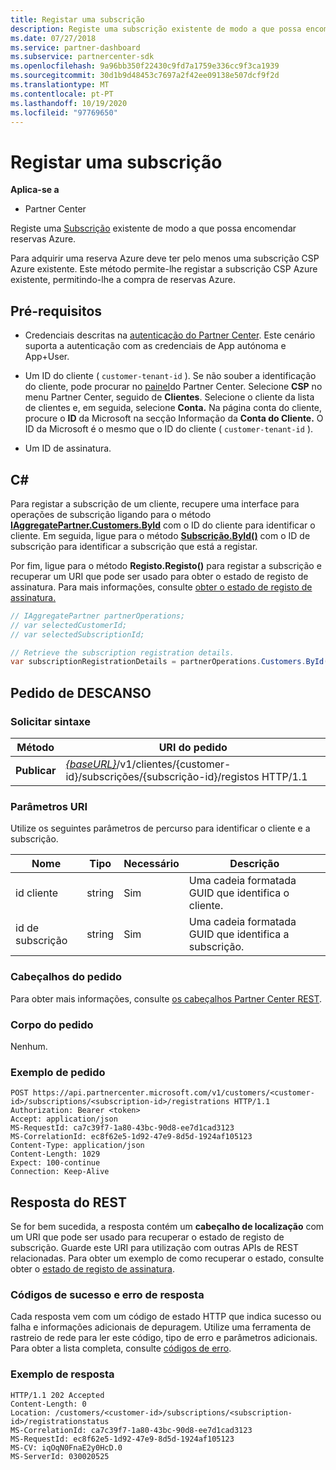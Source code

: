 ```yaml
---
title: Registar uma subscrição
description: Registe uma subscrição existente de modo a que possa encomendar reservas Azure.
ms.date: 07/27/2018
ms.service: partner-dashboard
ms.subservice: partnercenter-sdk
ms.openlocfilehash: 9a96bb350f22430c9fd7a1759e336cc9f3ca1939
ms.sourcegitcommit: 30d1b9d48453c7697a2f42ee09138e507dcf9f2d
ms.translationtype: MT
ms.contentlocale: pt-PT
ms.lasthandoff: 10/19/2020
ms.locfileid: "97769650"
---
```

# <a name="register-a-subscription"></a>Registar uma subscrição

**Aplica-se a**

- Partner Center

Registe uma [Subscrição](subscription-resources.md) existente de modo a que possa encomendar reservas Azure.

Para adquirir uma reserva Azure deve ter pelo menos uma subscrição CSP Azure existente. Este método permite-lhe registar a subscrição CSP Azure existente, permitindo-lhe a compra de reservas Azure.

## <a name="prerequisites"></a>Pré-requisitos

- Credenciais descritas na [autenticação do Partner Center](partner-center-authentication.md). Este cenário suporta a autenticação com as credenciais de App autónoma e App+User.

- Um ID do cliente ( `customer-tenant-id` ). Se não souber a identificação do cliente, pode procurar no [painel](https://partner.microsoft.com/dashboard)do Partner Center. Selecione **CSP** no menu Partner Center, seguido de **Clientes**. Selecione o cliente da lista de clientes e, em seguida, selecione **Conta.** Na página conta do cliente, procure o **ID** da Microsoft na secção Informação da **Conta do Cliente.** O ID da Microsoft é o mesmo que o ID do cliente ( `customer-tenant-id` ).

- Um ID de assinatura.

## <a name="c"></a>C\#

Para registar a subscrição de um cliente, recupere uma interface para operações de subscrição ligando para o método [**IAggregatePartner.Customers.ById**](/dotnet/api/microsoft.store.partnercenter.customers.icustomercollection.byid) com o ID do cliente para identificar o cliente. Em seguida, ligue para o método [**Subscrição.ById()**](/dotnet/api/microsoft.store.partnercenter.subscriptions.isubscriptioncollection.byid) com o ID de subscrição para identificar a subscrição que está a registar.

Por fim, ligue para o método **Registo.Registo()** para registar a subscrição e recuperar um URI que pode ser usado para obter o estado de registo de assinatura. Para mais informações, consulte [obter o estado de registo de assinatura.](get-subscription-registration-status.md)

``` csharp
// IAggregatePartner partnerOperations;
// var selectedCustomerId;
// var selectedSubscriptionId;

// Retrieve the subscription registration details.
var subscriptionRegistrationDetails = partnerOperations.Customers.ById(selectedCustomerId).Subscriptions.ById(selectedSubscriptionId).Registration.Register();
```

## <a name="rest-request"></a>Pedido de DESCANSO

### <a name="request-syntax"></a>Solicitar sintaxe

| Método    | URI do pedido                                                                                                                        |
|-----------|------------------------------------------------------------------------------------------------------------------------------------|
| **Publicar**  | [*{baseURL}*](partner-center-rest-urls.md)/v1/clientes/{customer-id}/subscrições/{subscrição-id}/registos HTTP/1.1 |

### <a name="uri-parameters"></a>Parâmetros URI

Utilize os seguintes parâmetros de percurso para identificar o cliente e a subscrição.

| Nome                    | Tipo       | Necessário | Descrição                                                   |
|-------------------------|------------|----------|---------------------------------------------------------------|
| id cliente             | string     | Sim      | Uma cadeia formatada GUID que identifica o cliente.         |
| id de subscrição         | string     | Sim      | Uma cadeia formatada GUID que identifica a subscrição.     |

### <a name="request-headers"></a>Cabeçalhos do pedido

Para obter mais informações, consulte [os cabeçalhos Partner Center REST](headers.md).

### <a name="request-body"></a>Corpo do pedido

Nenhum.

### <a name="request-example"></a>Exemplo de pedido

```http
POST https://api.partnercenter.microsoft.com/v1/customers/<customer-id>/subscriptions/<subscription-id>/registrations HTTP/1.1
Authorization: Bearer <token>
Accept: application/json
MS-RequestId: ca7c39f7-1a80-43bc-90d8-ee7d1cad3123
MS-CorrelationId: ec8f62e5-1d92-47e9-8d5d-1924af105123
Content-Type: application/json
Content-Length: 1029
Expect: 100-continue
Connection: Keep-Alive
```

## <a name="rest-response"></a>Resposta do REST

Se for bem sucedida, a resposta contém um **cabeçalho de localização** com um URI que pode ser usado para recuperar o estado de registo de subscrição. Guarde este URI para utilização com outras APIs de REST relacionadas. Para obter um exemplo de como recuperar o estado, consulte obter o [estado de registo de assinatura](get-subscription-registration-status.md).

### <a name="response-success-and-error-codes"></a>Códigos de sucesso e erro de resposta

Cada resposta vem com um código de estado HTTP que indica sucesso ou falha e informações adicionais de depuragem. Utilize uma ferramenta de rastreio de rede para ler este código, tipo de erro e parâmetros adicionais. Para obter a lista completa, consulte [códigos de erro](error-codes.md).

### <a name="response-example"></a>Exemplo de resposta

```http
HTTP/1.1 202 Accepted
Content-Length: 0
Location: /customers/<customer-id>/subscriptions/<subscription-id>/registrationstatus
MS-CorrelationId: ca7c39f7-1a80-43bc-90d8-ee7d1cad3123
MS-RequestId: ec8f62e5-1d92-47e9-8d5d-1924af105123
MS-CV: iqOqN0FnaE2y0HcD.0
MS-ServerId: 030020525
```
